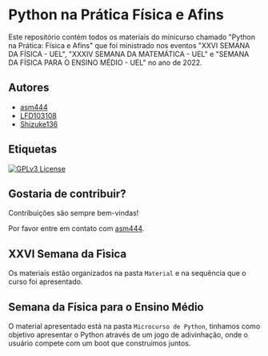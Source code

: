 
# Python na Prática Física e Afins

Este repositório contém todos os materiais do minicurso chamado "Python na Prática: Física e Afins" que foi ministrado nos eventos "XXVI SEMANA DA FÍSICA - UEL", "XXXIV SEMANA DA MATEMÁTICA - UEL"  e "SEMANA DA FÍSICA PARA O ENSINO MÉDIO - UEL" no ano de 2022.



## Autores

- [asm444](https://www.github.com/asm444)
- [LFD103108](https://www.github.com/LFD103108)
- [Shizuke136](https://www.github.com/Shizuke136)



## Etiquetas

[![GPLv3 License](https://img.shields.io/badge/License-GPL%20v3-yellow.svg)](https://opensource.org/licenses/)

## Gostaria de contribuir?

Contribuições são sempre bem-vindas!

Por favor entre em contato com [asm444](https://www.github.com/asm444).


## XXVI Semana da Fìsica

Os materiais estão organizados na pasta `Material` e na sequência que o curso foi apresentado.

## Semana da Física para o Ensino Médio

O material apresentado está na pasta `Microcurso de Python`, tinhamos como objetivo apresentar o Python através de um jogo de adivinhação, onde o usuário compete com um boot que construimos juntos.
